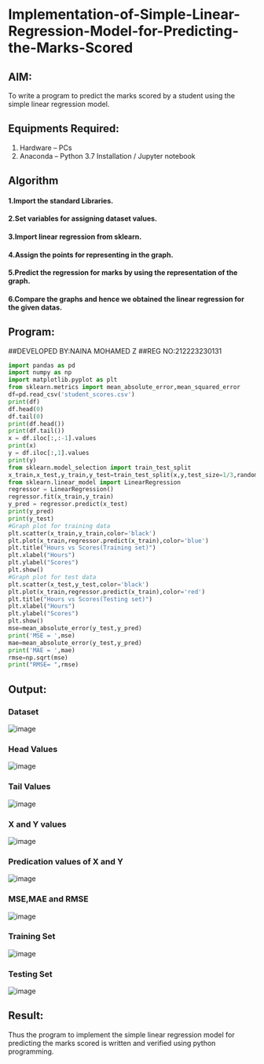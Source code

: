 # Implementation-of-Simple-Linear-Regression-Model-for-Predicting-the-Marks-Scored

## AIM:
To write a program to predict the marks scored by a student using the simple linear regression model.
## Equipments Required:
1. Hardware – PCs
2. Anaconda – Python 3.7 Installation / Jupyter notebook

## Algorithm
#### 1.Import the standard Libraries. 
#### 2.Set variables for assigning dataset values. 
#### 3.Import linear regression from sklearn. 
#### 4.Assign the points for representing in the graph. 
#### 5.Predict the regression for marks by using the representation of the graph. 
#### 6.Compare the graphs and hence we obtained the linear regression for the given datas.
## Program:
##DEVELOPED BY:NAINA MOHAMED Z
##REG NO:212223230131
```py
import pandas as pd
import numpy as np
import matplotlib.pyplot as plt
from sklearn.metrics import mean_absolute_error,mean_squared_error
df=pd.read_csv('student_scores.csv')
print(df)
df.head(0)
df.tail(0)
print(df.head())
print(df.tail())
x = df.iloc[:,:-1].values
print(x)
y = df.iloc[:,1].values
print(y)
from sklearn.model_selection import train_test_split
x_train,x_test,y_train,y_test=train_test_split(x,y,test_size=1/3,random_state=0)
from sklearn.linear_model import LinearRegression
regressor = LinearRegression()
regressor.fit(x_train,y_train)
y_pred = regressor.predict(x_test)
print(y_pred)
print(y_test)
#Graph plot for training data
plt.scatter(x_train,y_train,color='black')
plt.plot(x_train,regressor.predict(x_train),color='blue')
plt.title("Hours vs Scores(Training set)")
plt.xlabel("Hours")
plt.ylabel("Scores")
plt.show()
#Graph plot for test data
plt.scatter(x_test,y_test,color='black')
plt.plot(x_train,regressor.predict(x_train),color='red')
plt.title("Hours vs Scores(Testing set)")
plt.xlabel("Hours")
plt.ylabel("Scores")
plt.show()
mse=mean_absolute_error(y_test,y_pred)
print('MSE = ',mse)
mae=mean_absolute_error(y_test,y_pred)
print('MAE = ',mae)
rmse=np.sqrt(mse)
print("RMSE= ",rmse)
```
## Output:
### Dataset
![image](https://github.com/user-attachments/assets/efd84165-c37b-40c8-ac5b-b0960ba4e534)

### Head Values
![image](https://github.com/user-attachments/assets/34826b8e-c6cf-40d7-9a1c-8b219af1c123)

### Tail Values
![image](https://github.com/user-attachments/assets/940fdce2-3026-41f9-9bfd-9f1eec12daec)

### X and Y values
![image](https://github.com/user-attachments/assets/91bd49d2-0828-4c63-bba8-d454c41f0f1b)

### Predication values of X and Y
![image](https://github.com/user-attachments/assets/dea9b31c-5250-4caa-b7f6-56c723e21f63)

### MSE,MAE and RMSE
![image](https://github.com/user-attachments/assets/55700094-6484-4952-95fc-cc27afac7f67)

### Training Set
![image](https://github.com/user-attachments/assets/0543341b-437e-4554-a194-220550518607)

### Testing Set
![image](https://github.com/user-attachments/assets/357ffc49-405f-4558-afed-7446b07e7da8)

## Result:
Thus the program to implement the simple linear regression model for predicting the marks scored is written and verified using python programming.

